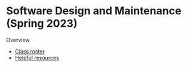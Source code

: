 # Software Design and Maintenance (Spring 2023)

Overview



- [Class roster](roster.md)
- [Helpful resources](resources.md)
